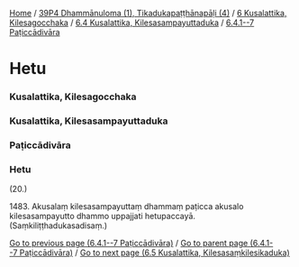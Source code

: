 
[Home](/) / [39P4 Dhammānuloma (1), Tikadukapaṭṭhānapāḷi (4)](../../../../39P4.md) / [6 Kusalattika, Kilesagocchaka](../../../6.md) / [6.4 Kusalattika, Kilesasampayuttaduka](../../6.4.md) / [6.4.1--7 Paṭiccādivāra](../6.4.1--7.md)

# Hetu

### Kusalattika, Kilesagocchaka

### Kusalattika, Kilesasampayuttaduka

### Paṭiccādivāra

### Hetu

(20.)

1483\. Akusalaṃ kilesasampayuttaṃ dhammaṃ paṭicca akusalo kilesasampayutto dhammo uppajjati hetupaccayā. (Saṃkiliṭṭhadukasadisaṃ.)

[Go to previous page (6.4.1--7 Paṭiccādivāra)](../6.4.1--7.md) / [Go to parent page (6.4.1--7 Paṭiccādivāra)](../6.4.1--7.md) / [Go to next page (6.5 Kusalattika, Kilesasaṃkilesikaduka)](../../6.5.md)



